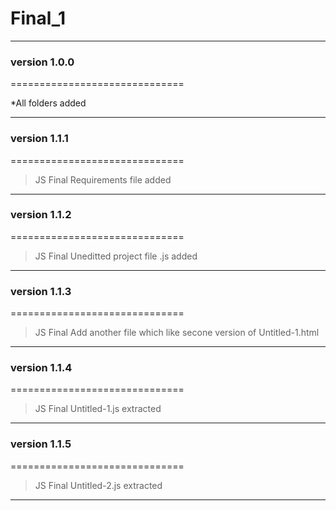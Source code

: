 # Final_1

------------------------------
### version 1.0.0
==============================

*All folders added

------------------------------
### version 1.1.1
==============================

>JS Final
>Requirements file added

------------------------------
### version 1.1.2
==============================

>JS Final
>Uneditted project file .js added

------------------------------
### version 1.1.3
==============================

>JS Final
>Add another file which like secone version of Untitled-1.html

------------------------------
### version 1.1.4
==============================

>JS Final
>Untitled-1.js extracted

------------------------------
### version 1.1.5
==============================

>JS Final
>Untitled-2.js extracted

------------------------------

